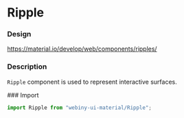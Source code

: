 # Ripple

### Design
<a href="https://material.io/develop/web/components/ripples/" target="_blank">https://material.io/develop/web/components/ripples/</a>

### Description
`Ripple` component is used to represent interactive surfaces.

### Import
```js
import Ripple from "webiny-ui-material/Ripple";
```